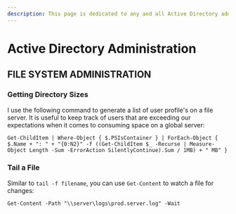 ```yaml
---
description: This page is dedicated to any and all Active Directory administration
---
```


# Active Directory Administration

## FILE SYSTEM ADMINISTRATION

### Getting Directory Sizes

I use the following command to generate a list of user profile's on a file server. It is useful to keep track of users that are exceeding our expectations when it comes to consuming space on a global server:

`Get-ChildItem | Where-Object { $.PSIsContainer } | ForEach-Object { $.Name + ": " + "{0:N2}" -f ((Get-ChildItem $_ -Recurse | Measure-Object Length -Sum -ErrorAction SilentlyContinue).Sum / 1MB) + " MB" }`

### Tail a File

Similar to `tail -f filename`, you can use `Get-Content` to watch a file for changes:

 `Get-Content -Path "\\server\logs\prod.server.log" -Wait` 

